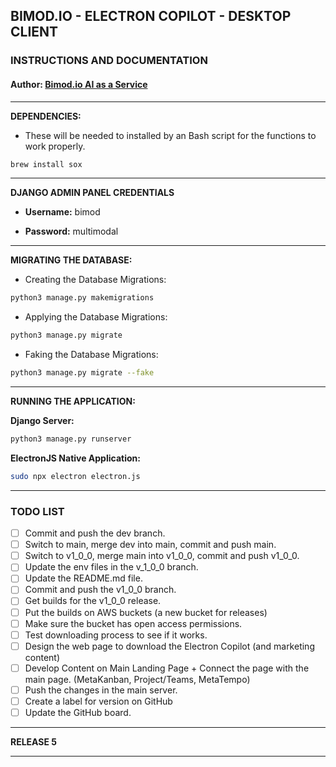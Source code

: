 ## BIMOD.IO - ELECTRON COPILOT - DESKTOP CLIENT

### INSTRUCTIONS AND DOCUMENTATION

#### **Author**: [Bimod.io AI as a Service](https://www.bimod.io)

---

**DEPENDENCIES:**

- These will be needed to installed by an Bash script for the functions to work properly.

```bash
brew install sox
```

---

**DJANGO ADMIN PANEL CREDENTIALS**

- **Username:** bimod

- **Password:** multimodal

---

**MIGRATING THE DATABASE:**

- Creating the Database Migrations:

```bash
python3 manage.py makemigrations
```

- Applying the Database Migrations:

```bash
python3 manage.py migrate
```

- Faking the Database Migrations:

```bash
python3 manage.py migrate --fake
```

---

**RUNNING THE APPLICATION:**

**Django Server:**

```bash
python3 manage.py runserver
```

**ElectronJS Native Application:**

```bash
sudo npx electron electron.js
```

---

### TODO LIST

- [ ] Commit and push the dev branch.
- [ ] Switch to main, merge dev into main, commit and push main.
- [ ] Switch to v1_0_0, merge main into v1_0_0, commit and push v1_0_0.
- [ ] Update the env files in the v_1_0_0 branch.
- [ ] Update the README.md file.
- [ ] Commit and push the v1_0_0 branch.
- [ ] Get builds for the v1_0_0 release.
- [ ] Put the builds on AWS buckets (a new bucket for releases)
- [ ] Make sure the bucket has open access permissions.
- [ ] Test downloading process to see if it works.
- [ ] Design the web page to download the Electron Copilot (and marketing content)
- [ ] Develop Content on Main Landing Page + Connect the page with the main page. (MetaKanban, Project/Teams, MetaTempo)
- [ ] Push the changes in the main server.
- [ ] Create a label for version on GitHub
- [ ] Update the GitHub board.

---

**RELEASE 5**

---
